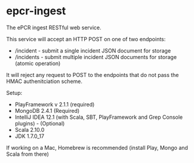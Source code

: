 epcr-ingest
===========

The ePCR ingest RESTful web service.

This service will accept an HTTP POST on one of two endpoints: 
* /incident - submit a single incident JSON document for storage
* /incidents - submit multiple incident JSON documents for storage (atomic operation)

It will reject any request to POST to the endpoints that do not pass the HMAC authenitciation scheme.

Setup:
 * PlayFramework v 2.1.1 (required)
 * MongoDB 2.4.1 (Required)
 * IntelliJ IDEA 12.1 (with Scala, SBT, PlayFramework and Grep Console plugins) - (Optional)
 * Scala 2.10.0
 * JDK 1.7.0_17

If working on a Mac, Homebrew is recommended (install Play, Mongo and Scala from there)
